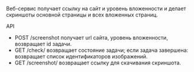 Веб-сервис получает ссылку на сайт и уровень вложенности и делает скриншоты основной страницы и всех вложенных страниц.

API

- POST /screenshot получает url сайта, уровень вложенности, возвращает id задачи.
- GET /check/<id> возвращает состояние задачи; если задача завершена: возвращает список идентификаторов изображений.
- GET /screenshot/<id> возвращает ссылку для скачивания скриншота.
